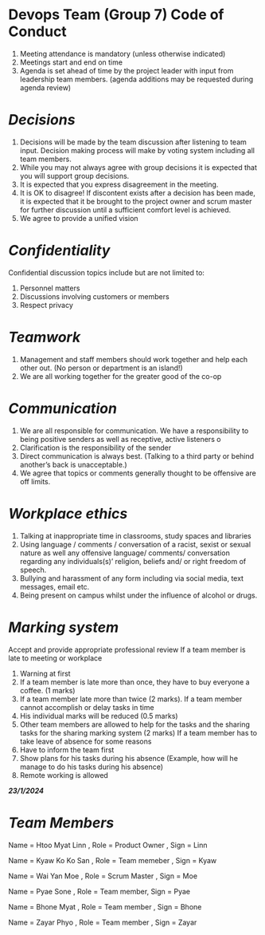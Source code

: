 Devops Team (Group 7) Code of Conduct
=====================================

1.	Meeting attendance is mandatory (unless otherwise indicated)  
2.	Meetings start and end on time 
3.	Agenda is set ahead of time by the project leader with input from leadership team members. (agenda additions may be requested during agenda review)

***Decisions*** 
==============

1.	Decisions will be made by the team discussion   after listening to team input. Decision making process will make by voting system including all team members.
2.	While you may not always agree with group decisions it is expected that you will support group decisions.
3.	It is expected that you express disagreement in the meeting. 
4.	It is OK to disagree! If discontent exists after a decision has been made, it is expected that it be brought to the project owner and scrum master for further discussion until a sufficient comfort level is achieved.
5.	We agree to provide a unified vision 

***Confidentiality*** 
====================

 Confidential discussion topics include but are not limited to:
1.	Personnel matters 
2.	Discussions involving customers or members 
3.	Respect privacy
 


***Teamwork***
==============

1.	Management and staff members should work together and help each other out. (No person or department is an island!) 
2.	We are all working together for the greater good of the co-op 

***Communication***
==================

1.	We are all responsible for communication.  We have a responsibility to being positive senders as well as receptive, active listeners o 
2.	Clarification is the responsibility of the sender 
3.	Direct communication is always best.   (Talking to a third party or behind another’s back is unacceptable.) 
4.	We agree that topics or comments generally thought to be offensive are off limits.

***Workplace ethics***
=====================

1.	Talking at inappropriate time in classrooms, study spaces and libraries
2.	Using language / comments / conversation of a racist, sexist or sexual nature as well any offensive language/ comments/ conversation regarding any individuals(s)’ religion, beliefs and/ or right freedom of speech. 
3.	Bullying and harassment of any form including via social media, text messages, email etc.
4.	Being present on campus whilst under the influence of alcohol or drugs.

***Marking system***
===================

Accept and provide appropriate professional review
If a team member is late to meeting or workplace
1.	Warning at first
2.	If a team member is late more than once, they have to buy everyone a coffee. (1 marks)
3.	If a team member late more than twice (2 marks).
If a team member cannot accomplish or delay tasks in time
1.	His individual marks will be reduced (0.5 marks) 
2.	Other team members are allowed to help for the tasks and the sharing tasks for the sharing marking system (2 marks)
If a team member has to take leave of absence for some reasons
1.	Have to inform the team first 
2.	Show plans for his tasks during his absence (Example, how will he manage to do his tasks during his absence)
3.	Remote working is allowed

***23/1/2024***

***Team Members***
=================
Name = Htoo Myat Linn , Role = Product Owner , Sign = Linn

Name = Kyaw Ko Ko San , Role = Team memeber , Sign = Kyaw

Name = Wai Yan Moe , Role = Scrum Master , Sign = Moe

Name = Pyae Sone , Role = Team member, Sign = Pyae

Name = Bhone Myat , Role = Team member , Sign = Bhone

Name = Zayar Phyo , Role = Team member , Sign = Zayar







	







	
